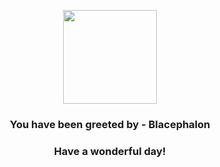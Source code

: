 <p align="center">
    <img src="https://raw.githubusercontent.com/PokeAPI/sprites/master/sprites/pokemon/806.png" width="150" height="150">
</p>
<h3 align="center">You have been greeted by - <b>Blacephalon</b></h3>
<h3 align="center">Have a wonderful day!</h3>
